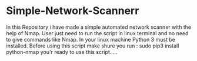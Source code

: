 # Simple-Network-Scannerr
In this Repository i have made a simple automated network scanner with the help of Nmap. User just need to run the script in linux terminal and no need to give commands like Nmap.
In your linux machine Python 3 must be installed.
Before using this script make shure you run : sudo pip3 install python-nmap 
you'r ready to use this script.....
